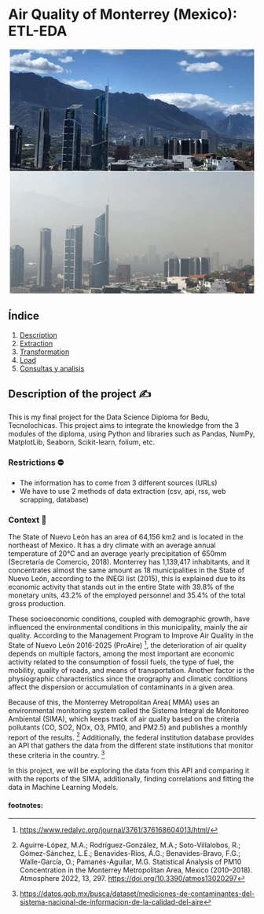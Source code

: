# Air Quality of Monterrey (Mexico): ETL-EDA

<p align="center">
  <img src="https://github.com/Jimenamatzui98/Portfolio/blob/3967b2f6c5b5519ab224908de0280d0f3948b440/DataScience_Diploma_FinalProject/Images/Contaminacion.jpeg" alt="Contaminacion" width="500">
</p>

## Índice

1. [Description](#descripción)
2. [Extraction](#extracción)
3. [Transformation](#transformación)
4. [Load](#carga)
5. [Consultas y analisis](#consultas)

## Description of the project ✍️

This is my final project for the Data Science Diploma for Bedu, Tecnolochicas. This project aims to integrate the knowledge from the 3 modules of the diploma, using Python and libraries such as Pandas, NumPy, MatplotLib, Seaborn, Scikit-learn, folium, etc.

### Restrictions ⛔ 

- The information has to come from 3 different sources (URLs) 
- We have to use 2 methods of data extraction (csv, api,  rss, web scrapping, database)

### Context 🧭

The State of Nuevo León has an area of ​​64,156 km2 and is located in the northeast of Mexico. It has a dry climate with an average annual temperature of 20°C and an average yearly precipitation of 650mm (Secretaría de Comercio, 2018). Monterrey has 1,139,417 inhabitants, and it concentrates almost the same amount as 18 municipalities in the State of Nuevo León, according to the INEGI list (2015), this is explained due to its economic activity that stands out in the entire State with 39.8% of the monetary units, 43.2% of the employed personnel and 35.4% of the total gross production.

These socioeconomic conditions, coupled with demographic growth, have influenced the environmental conditions in this municipality, mainly the air quality. According to the Management Program to Improve Air Quality in the State of Nuevo León 2016-2025 (ProAire) [^1], the deterioration of air quality depends on multiple factors, among the most important are economic activity related to the consumption of fossil fuels, the type of fuel, the mobility, quality of roads, and means of transportation. Another factor is the physiographic characteristics since the orography and climatic conditions affect the dispersion or accumulation of contaminants in a given area. 

Because of this, the Monterrey Metropolitan Area( MMA) uses an environmental monitoring system called the Sistema Integral de Monitoreo Ambiental (SIMA), which keeps track of air quality based on the criteria pollutants (CO, SO2, NO𝑥, O3, PM10, and PM2.5) and publishes a monthly report of the results. [^2] Additionally, the federal institution  database provides an API that gathers the data from the different state institutions that monitor these criteria in the country. [^3] 

In this project, we will be exploring the data from this API and comparing it with the reports of the SIMA, additionally, finding correlations and fitting the data in Machine Learning Models. 






#### footnotes: 
[^1]: https://www.redalyc.org/journal/3761/376168604013/html/
[^2]: Aguirre-López, M.A.; Rodríguez-González, M.A.; Soto-Villalobos, R.; Gómez-Sánchez, L.E.; Benavides-Ríos, Á.G.; Benavides-Bravo, F.G.; Walle-García, O.; Pamanés-Aguilar, M.G. Statistical Analysis of PM10 Concentration in the Monterrey Metropolitan Area, Mexico (2010–2018). Atmosphere 2022, 13, 297. https://doi.org/10.3390/atmos13020297
[^3]: https://datos.gob.mx/busca/dataset/mediciones-de-contaminantes-del-sistema-nacional-de-informacion-de-la-calidad-del-aire
